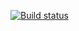 [![Build status](https://ci.appveyor.com/api/projects/status/k0ffeem8wxpi47kd?svg=true)](https://ci.appveyor.com/project/AlsuNW/rest)
